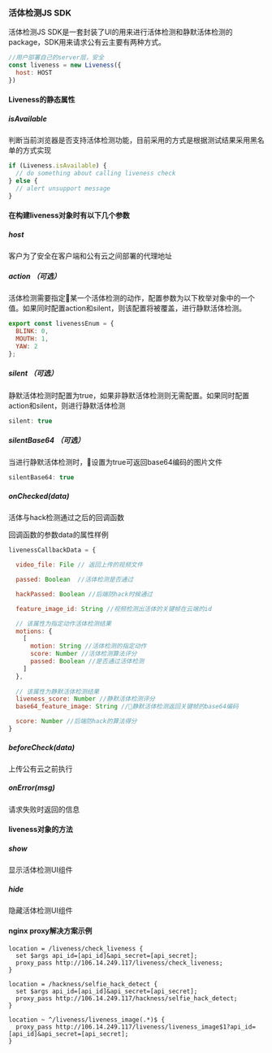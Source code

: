 ### 活体检测JS SDK

活体检测JS SDK是一套封装了UI的用来进行活体检测和静默活体检测的package，SDK用来请求公有云主要有两种方式。

```javascript
//用户部署自己的server层，安全
const liveness = new Liveness({
  host: HOST
})

```

#### Liveness的静态属性

##### isAvailable

判断当前浏览器是否支持活体检测功能，目前采用的方式是根据测试结果采用黑名单的方式实现

```javascript
if (Liveness.isAvailable) {
  // do something about calling liveness check
} else {
  // alert unsupport message
}
```

#### 在构建liveness对象时有以下几个参数

##### host

客户为了安全在客户端和公有云之间部署的代理地址 

##### action （可选）

活体检测需要指定某一个活体检测的动作，配置参数为以下枚举对象中的一个值。如果同时配置action和silent，则该配置将被覆盖，进行静默活体检测。

``` javascript
export const livenessEnum = {
  BLINK: 0,
  MOUTH: 1,
  YAW: 2
};
```
##### silent （可选）

静默活体检测时配置为true，如果非静默活体检测则无需配置。如果同时配置action和silent，则进行静默活体检测

``` javascript
silent: true
```

##### silentBase64 （可选）

当进行静默活体检测时，设置为true可返回base64编码的图片文件

``` javascript
silentBase64: true
```

##### onChecked(data)

活体与hack检测通过之后的回调函数

回调函数的参数data的属性样例

``` javascript
livenessCallbackData = {

  video_file: File // 返回上传的视频文件

  passed: Boolean  //活体检测是否通过

  hackPassed: Boolean //后端防hack时候通过

  feature_image_id: String //视频检测出活体的关键帧在云端的id

  // 该属性为指定动作活体检测结果
  motions: {
    [
      motion: String //活体检测的指定动作
      score: Number //活体检测算法评分
      passed: Boolean //是否通过活体检测
    ]
  },
  
  // 该属性为静默活体检测结果
  liveness_score: Number //静默活体检测评分
  base64_feature_image: String //静默活体检测返回关键帧的base64编码

  score: Number //后端防hack的算法得分
}
```


##### beforeCheck(data)

上传公有云之前执行


##### onError(msg)

请求失败时返回的信息

#### liveness对象的方法

##### show

显示活体检测UI组件

##### hide

隐藏活体检测UI组件 


#### nginx proxy解决方案示例

```
location = /liveness/check_liveness {
  set $args api_id=[api_id]&api_secret=[api_secret];
  proxy_pass http://106.14.249.117/liveness/check_liveness;
}

location = /hackness/selfie_hack_detect {
  set $args api_id=[api_id]&api_secret=[api_secret];
  proxy_pass http://106.14.249.117/hackness/selfie_hack_detect;
}

location ~ ^/liveness/liveness_image(.*)$ {
  proxy_pass http://106.14.249.117/liveness/liveness_image$1?api_id=[api_id]&api_secret=[api_secret];
}
```